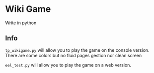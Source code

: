 # Wiki Game
Write in python

## Info

`tp_wikigame.py` will allow you to play the game on the console version. There are some colors but no fluid pages gestion nor clean screen

`eel_test.py` will allow you to play the game on a web version.
